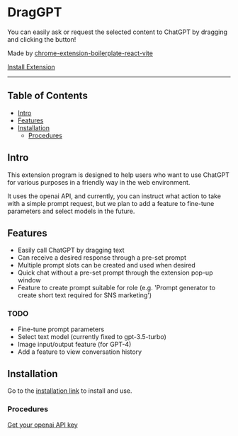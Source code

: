 # DragGPT
You can easily ask or request the selected content to ChatGPT by dragging and clicking the button!

Made by [chrome-extension-boilerplate-react-vite](https://github.com/Jonghakseo/chrome-extension-boilerplate-react-vite)

[Install Extension](chrome.google.com/webstore/detail/draggpt-easy-start-with-d/akgdgnhlglhelinkmnmiakgccdkghjbh)

---

## Table of Contents

- [Intro](#intro)
- [Features](#features)
- [Installation](#installation)
    - [Procedures](#procedures)

## Intro <a name="intro"></a>

This extension program is designed to help users who want to use ChatGPT for various purposes in a friendly way in the web environment.

It uses the openai API, and currently, you can instruct what action to take with a simple prompt request, but we plan to add a feature to fine-tune parameters and select models in the future.

## Features <a name="features"></a>
- Easily call ChatGPT by dragging text
- Can receive a desired response through a pre-set prompt
- Multiple prompt slots can be created and used when desired
- Quick chat without a pre-set prompt through the extension pop-up window
- Feature to create prompt suitable for role (e.g. 'Prompt generator to create short text required for SNS marketing')

### TODO
- Fine-tune prompt parameters
- Select text model (currently fixed to gpt-3.5-turbo)
- Image input/output feature (for GPT-4)
- Add a feature to view conversation history

## Installation <a name="installation"></a>

Go to the [installation link](https://chrome.google.com/webstore/detail/draggpt-easy-start-with-d/akgdgnhlglhelinkmnmiakgccdkghjbh) to install and use.

### Procedures <a name="procedures"></a>

[Get your openai API key](https://platform.openai.com/account/api-keys)
